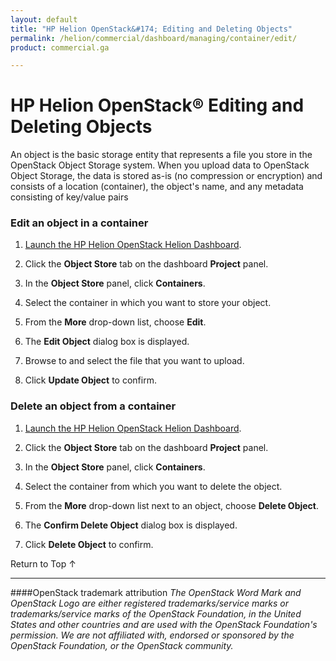 ```yaml
---
layout: default
title: "HP Helion OpenStack&#174; Editing and Deleting Objects"
permalink: /helion/commercial/dashboard/managing/container/edit/
product: commercial.ga

---
```

<!--UNDER REVISION-->

<script>

function PageRefresh {
onLoad="window.refresh"
}

PageRefresh();

</script>

<!--
<p style="font-size: small;"> <a href="/helion/commercial/ga1/install/">&#9664; PREV</a> | <a href="/helion/commercial/ga1/install-overview/">&#9650; UP</a> | <a href="/helion/commercial/ga1/">NEXT &#9654;</a> 
-->

# HP Helion OpenStack&#174; Editing and Deleting Objects

An object is the basic storage entity that represents a file you store in the OpenStack Object Storage system. When you upload data to OpenStack Object Storage, the data is stored as-is (no compression or encryption) and consists of a location (container), the object's name, and any metadata consisting of key/value pairs

### Edit an object in a container ###

1. [Launch the HP Helion OpenStack Helion Dashboard](/helion/openstack/dashboard/login/).

2. Click the **Object Store** tab on the dashboard **Project** panel.

3. In the **Object Store** panel, click **Containers**.

4. Select the container in which you want to store your object.

5. From the **More** drop-down list, choose **Edit**.

6. The **Edit Object** dialog box is displayed.

7. Browse to and select the file that you want to upload.

8. Click **Update Object** to confirm.

### Delete an object from a container ###

1. [Launch the HP Helion OpenStack Helion Dashboard](/helion/openstack/dashboard/login/).

2. Click the **Object Store** tab on the dashboard **Project** panel.

3. In the **Object Store** panel, click **Containers**.

4. Select the container from which you want to delete the object.

5. From the **More** drop-down list next to an object, choose **Delete Object**.

6. The **Confirm Delete Object** dialog box is displayed.

7. Click **Delete Object** to confirm.

<a href="#top" style="padding:14px 0px 14px 0px; text-decoration: none;"> Return to Top &#8593; </a>


----
####OpenStack trademark attribution
*The OpenStack Word Mark and OpenStack Logo are either registered trademarks/service marks or trademarks/service marks of the OpenStack Foundation, in the United States and other countries and are used with the OpenStack Foundation's permission. We are not affiliated with, endorsed or sponsored by the OpenStack Foundation, or the OpenStack community.*